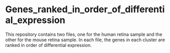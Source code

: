# Genes_ranked_in_order_of_differential_expression

This repository contains two files, one for the human retina sample and the other for the mouse retina sample. In each file, the genes in each cluster are ranked in order of differential expression. 
